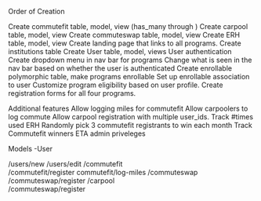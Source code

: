 
Order of Creation

Create commutefit table, model, view (has_many through )
Create carpool table, model, view
Create commuteswap table, model, view
Create ERH table, model, view
Create landing page that links to all programs.
Create institutions table
Create User table, model, views
User authentication
Create dropdown menu in nav bar for programs
Change what is seen in the nav bar based on whether the user is authenticated
Create enrollable polymorphic table, make programs enrollable
Set up enrollable association to user
Customize program eligibility based on user profile.
Create registration forms for all four programs.

Additional features
Allow logging miles for commutefit
Allow carpoolers to log commute
Allow carpool registration with multiple user_ids. 
Track #times used ERH
Randomly pick 3 commutefit registrants to win each month
Track Commutefit winners
ETA admin priveleges

Models
  -User

  /users/new
  /users/edit
  /commutefit  
  /commutefit/register
  commutefit/log-miles
  /commuteswap   
  /commuteswap/register
  /carpool   
  /commuteswap/register
